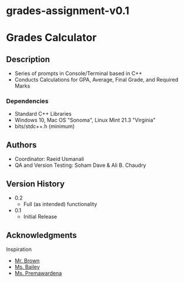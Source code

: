 # grades-assignment-v0.1

# Grades Calculator

## Description

- Series of prompts in Console/Terminal based in C++
- Conducts Calculations for GPA, Average, Final Grade, and Required Marks

### Dependencies

- Standard C++ Libraries
- Windows 10, Mac OS "Sonoma", Linux Mint 21.3 "Virginia"
- bits/stdc++.h (minimum)

## Authors

- Coordinator: Raeid Usmanali
- QA and Version Testing: Soham Dave & Ali B. Chaudry

## Version History

- 0.2
  - Full (as intended) functionality
- 0.1
  - Initial Release

## Acknowledgments

Inspiration

- [Mr. Brown]()
- [Ms. Bailey]()
- [Ms. Premawardena]()
